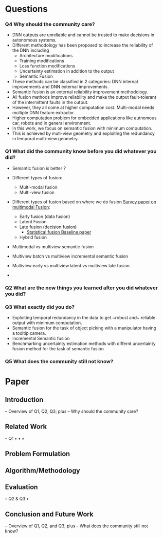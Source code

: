 
# Questions 
### Q4 Why should the community care?

* DNN outputs are unreliable and cannot be trusted to make decisions in autonomous systems.
* Different methodology has been proposed to increase the reliability of the DNN including
   * Architecture modifications
   * Training modifications
   * Loss function modifications
   * Uncertainty estimation in addition to the output
   * Semantic Fusion 
* These methods can be classified in 2 categories: DNN internal improvements and DNN external improvements.
* Semantic fusion is an external reliability improvement methodology.
* All fusion methods improve reliability and make the output fault-tolerant of the intermittent faults in the output.
* However, they all come at higher computation cost. Multi-modal needs multiple DNN feature extractor.
* Higher computation problem for embedded applications like autnomous car, robots and in general environment.
* In this work, we focus on semantic fusion with minimum computation.
* This is achieved by muti-view geometry and exploiting the redundancy in temporal multi-view geometry.



### Q1 What did the community know before you did whatever you did?
* Semantic fusion is better ?
* Different types of fusion:
    * Multi-modal fusion
    * Multi-view fusion
* Different types of fusion based on where we do fusion [Survey paper on multimodal Fusion](https://hal-univ-evry.archives-ouvertes.fr/hal-02963619/file/Deep_Multimodal_Fusion_for_Semantic_Image_Segmentation__A_Survey.pdf):
    * Early fusion (data fusion)
    * Latent Fusion
    * Late fusion (decision fusion)
        * [Statistical fusion Baseline paper](https://arxiv.org/abs/1807.11249) 
    * Hybrid fusion 

* Multimodal vs multiview semantic fusion
* Multiview batch vs multiview incremental semantic fusion 
* Multiview early vs multiview latent vs multiview late fusion
* 

### Q2 What are the new things you learned after you did whatever you did?

### Q3 What exactly did you do?

* Exploiting temporal redundancy in the data to get ~robust and~ reliable output with minimum computation.
* Semantic fusion for the task of object picking with a manipulator having a tooltip camera.
* Incremental Semantic fusion
* Benchmarking uncertainty estimation methods with differnt uncertainty fusion method for the task of semantic fusion

### Q5 What does the community still not know?



# Paper 

## Introduction
– Overview of Q1, Q2, Q3; plus
– Why should the community care?

## Related Work
– Q1
•
•
•
## Problem Formulation
## Algorithm/Methodology
## Evaluation
– Q2 & Q3
•
## Conclusion and Future Work
– Overview of Q1, Q2, and Q3; plus
– What does the community still not know?



